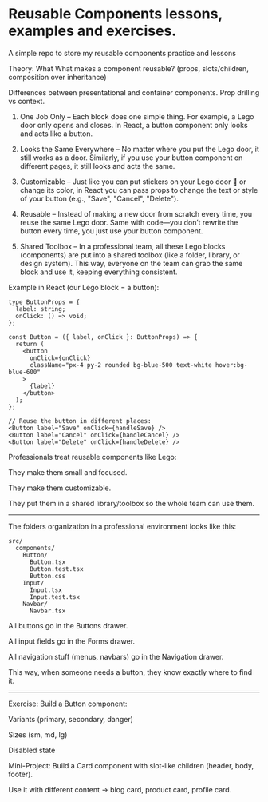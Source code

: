 # Reusable Components lessons, examples and exercises.

A simple repo to store my reusable components practice and lessons


Theory:
 What What makes a component reusable? (props, slots/children, composition over inheritance)

 Differences between presentational and container components.
 Prop drilling vs context.

1. One Job Only – Each block does one simple thing. For example, a Lego door only opens and closes. In React, a button component only looks and acts like a button.

2. Looks the Same Everywhere – No matter where you put the Lego door, it still works as a door. Similarly, if you use your button component on different pages, it still looks and acts the same.

3. Customizable – Just like you can put stickers on your Lego door 🚪 or change its color, in React you can pass props to change the text or style of your button (e.g., "Save", "Cancel", "Delete").

4. Reusable – Instead of making a new door from scratch every time, you reuse the same Lego door. Same with code—you don’t rewrite the button every time, you just use your button component.

5. Shared Toolbox – In a professional team, all these Lego blocks (components) are put into a shared toolbox (like a folder, library, or design system). This way, everyone on the team can grab the same block and use it, keeping everything consistent.

Example in React (our Lego block = a button):

```tsx
type ButtonProps = {
  label: string;
  onClick: () => void;
};

const Button = ({ label, onClick }: ButtonProps) => {
  return (
    <button
      onClick={onClick}
      className="px-4 py-2 rounded bg-blue-500 text-white hover:bg-blue-600"
    >
      {label}
    </button>
  );
};

// Reuse the button in different places:
<Button label="Save" onClick={handleSave} />
<Button label="Cancel" onClick={handleCancel} />
<Button label="Delete" onClick={handleDelete} />
```


Professionals treat reusable components like Lego:

They make them small and focused.

They make them customizable.

They put them in a shared library/toolbox so the whole team can use them.

---

The folders organization in a professional environment looks like this:

```tsx
src/
  components/
    Button/
      Button.tsx
      Button.test.tsx
      Button.css
    Input/
      Input.tsx
      Input.test.tsx
    Navbar/
      Navbar.tsx
```

All buttons go in the Buttons drawer.

All input fields go in the Forms drawer.

All navigation stuff (menus, navbars) go in the Navigation drawer.

This way, when someone needs a button, they know exactly where to find it.

---

Exercise:
 Build a Button component:

 Variants (primary, secondary, danger)

 Sizes (sm, md, lg)

 Disabled state

Mini-Project:
 Build a Card component with slot-like children (header, body, footer).

 Use it with different content → blog card, product card, profile card.